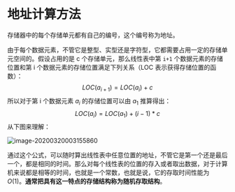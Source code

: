 # 地址计算方法

存储器中的每个存储单元都有自己的编号，这个编号称为地址。

由于每个数据元素，不管它是整型、实型还是字符型，它都需要占用一定的存储单元空间的。假设占用的是 c 个存储单元，那么线性表中第 `i+1` 个数据元素的存储位置和第 i 个数据元素的存储位置满足下列关系（LOC 表示获得存储位置的函数）：
$$
LOC(a_{i+1})=LOC(a_{i})+c
$$
所以对于第 i 个数据元素 $a_{i}$ 的存储位置可以由 $a_{1}$ 推算得出：
$$
LOC(a_{i})=LOC(a_{1})+(i-1)*c
$$
从下图来理解：

![image-20200320003155860](https://i.loli.net/2020/03/20/lOSni64rzHL5VEX.png)

通过这个公式，可以随时算出线性表中任意位置的地址，不管它是第一个还是最后一个，都是相同的时间。那么对每个线性表的位置的存入或者取出数据，对于计算机来说都是相等的时间，也就是一个常数，也就是说，它的存取时间性能为 $O(1)$。**通常把具有这一特点的存储结构称为随机存取结构**。